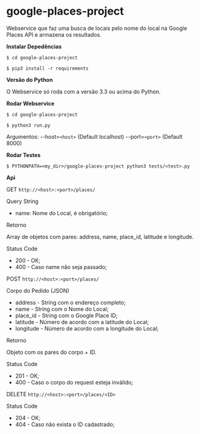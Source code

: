 # google-places-project
Webservice​ que faz uma busca de locais pelo nome do local na Google Places API e armazena os resultados.


**Instalar Depedências**

`$ cd google-places-project`

`$ pip3 install -r requirements`


**Versão do Python**

O Webservice só roda com a versão 3.3 ou acima do Python.


**Rodar Webservice**

`$ cd google-places-project`

`$ python3 run.py` 

Argumentos:
    --host=`<host>` (Default localhost)
    --port=`<port>` (Default 8000)


**Rodar Testes**

`$ PYTHONPATH=<my_dir>/google-places-project python3 tests/<test>.py`

**Api**

GET `http://<host>:<port>/places/`

Query String

- name: Nome do Local, é obrigatório;

Retorno

Array de objetos com pares: address, name, place_id, latitude e longitude.

Status Code

- 200 - OK;
- 400 - Caso name não seja passado;


POST `http://<host>:<port>/places/`

Corpo do Pedido (JSON)

- address - String com o endereço completo; 
- name - String com o Nome do Local;
- place_id - String com o Google Place ID;
- latitude - Número de acordo com a latitude do Local;
- longitude - Número de acordo com a longitude do Local;

Retorno

Objeto com os pares do corpo + ID.

Status Code

- 201 - OK;
- 400 - Caso o corpo do request esteja inválido;

DELETE `http://<host>:<port>/places/<ID>`

Status Code

- 204 - OK;
- 404 - Caso não exista o ID cadastrado;
